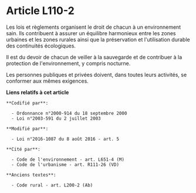 # Article L110-2

Les lois et règlements organisent le droit de chacun à un environnement sain. Ils contribuent à assurer un équilibre
harmonieux entre les zones urbaines et les zones rurales ainsi que la préservation et l'utilisation durable des continuités
écologiques.

Il est du devoir de chacun de veiller à la sauvegarde et de contribuer à la protection de l'environnement, y compris
nocturne.

Les personnes publiques et privées doivent, dans toutes leurs activités, se conformer aux mêmes exigences.

**Liens relatifs à cet article**

	**Codifié par**:

	  - Ordonnance n°2000-914 du 18 septembre 2000
	  - Loi n°2003-591 du 2 juillet 2003

	**Modifié par**:

	  - Loi n°2016-1087 du 8 août 2016 - art. 5

	**Cité par**:

	  - Code de l'environnement - art. L651-4 (M)
	  - Code de l'urbanisme - art. R111-26 (VD)

	**Anciens textes**:

	  - Code rural - art. L200-2 (Ab)
